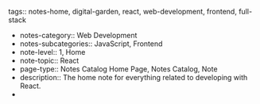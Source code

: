 tags:: notes-home, digital-garden, react, web-development, frontend, full-stack

- notes-category:: Web Development
- notes-subcategories:: JavaScript, Frontend
- note-level:: 1, Home
- note-topic:: React
- page-type:: Notes Catalog Home Page, Notes Catalog, Note
- description:: The home note for everything related to developing with React.
-
